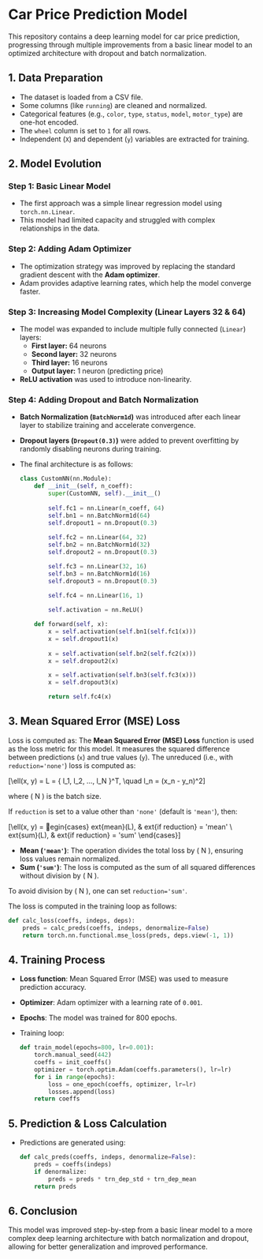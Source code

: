 # Car Price Prediction Model

This repository contains a deep learning model for car price prediction, progressing through multiple improvements from a basic linear model to an optimized architecture with dropout and batch normalization.

## 1. Data Preparation

- The dataset is loaded from a CSV file.
- Some columns (like `running`) are cleaned and normalized.
- Categorical features (e.g., `color`, `type`, `status`, `model`, `motor_type`) are one-hot encoded.
- The `wheel` column is set to `1` for all rows.
- Independent (`X`) and dependent (`y`) variables are extracted for training.

## 2. Model Evolution

### **Step 1: Basic Linear Model**
- The first approach was a simple linear regression model using `torch.nn.Linear`.
- This model had limited capacity and struggled with complex relationships in the data.

### **Step 2: Adding Adam Optimizer**
- The optimization strategy was improved by replacing the standard gradient descent with the **Adam optimizer**.
- Adam provides adaptive learning rates, which help the model converge faster.

### **Step 3: Increasing Model Complexity (Linear Layers 32 & 64)**
- The model was expanded to include multiple fully connected (`Linear`) layers:
  - **First layer:** 64 neurons
  - **Second layer:** 32 neurons
  - **Third layer:** 16 neurons
  - **Output layer:** 1 neuron (predicting price)
- **ReLU activation** was used to introduce non-linearity.

### **Step 4: Adding Dropout and Batch Normalization**
- **Batch Normalization (`BatchNorm1d`)** was introduced after each linear layer to stabilize training and accelerate convergence.
- **Dropout layers (`Dropout(0.3)`)** were added to prevent overfitting by randomly disabling neurons during training.
- The final architecture is as follows:

  ```python
  class CustomNN(nn.Module):
      def __init__(self, n_coeff):
          super(CustomNN, self).__init__()
          
          self.fc1 = nn.Linear(n_coeff, 64)
          self.bn1 = nn.BatchNorm1d(64)  
          self.dropout1 = nn.Dropout(0.3) 
          
          self.fc2 = nn.Linear(64, 32)
          self.bn2 = nn.BatchNorm1d(32)
          self.dropout2 = nn.Dropout(0.3)

          self.fc3 = nn.Linear(32, 16)
          self.bn3 = nn.BatchNorm1d(16)
          self.dropout3 = nn.Dropout(0.3)

          self.fc4 = nn.Linear(16, 1) 
          
          self.activation = nn.ReLU()  

      def forward(self, x):
          x = self.activation(self.bn1(self.fc1(x)))
          x = self.dropout1(x)
          
          x = self.activation(self.bn2(self.fc2(x)))
          x = self.dropout2(x)

          x = self.activation(self.bn3(self.fc3(x)))
          x = self.dropout3(x)

          return self.fc4(x)  
  ```

## 3. Mean Squared Error (MSE) Loss

Loss is computed as:
The **Mean Squared Error (MSE) Loss** function is used as the loss metric for this model. It measures the squared difference between predictions (`x`) and true values (`y`). The unreduced (i.e., with `reduction='none'`) loss is computed as:

\[\ell(x, y) = L = \{ l_1, l_2, ..., l_N \}^T, \quad l_n = (x_n - y_n)^2\]

where \( N \) is the batch size.

If `reduction` is set to a value other than `'none'` (default is `'mean'`), then:

\[\ell(x, y) =
egin{cases} 
	ext{mean}(L), & 	ext{if reduction} = 'mean' \ 
	ext{sum}(L), & 	ext{if reduction} = 'sum' 
\end{cases}\]

- **Mean (`'mean'`)**: The operation divides the total loss by \( N \), ensuring loss values remain normalized.
- **Sum (`'sum'`)**: The loss is computed as the sum of all squared differences without division by \( N \).

To avoid division by \( N \), one can set `reduction='sum'`.

The loss is computed in the training loop as follows:

```python
def calc_loss(coeffs, indeps, deps): 
    preds = calc_preds(coeffs, indeps, denormalize=False)
    return torch.nn.functional.mse_loss(preds, deps.view(-1, 1))
```

## 4. Training Process
- **Loss function**: Mean Squared Error (MSE) was used to measure prediction accuracy.
- **Optimizer**: Adam optimizer with a learning rate of `0.001`.
- **Epochs**: The model was trained for 800 epochs.
- Training loop:

  ```python
  def train_model(epochs=800, lr=0.001):
      torch.manual_seed(442)
      coeffs = init_coeffs()
      optimizer = torch.optim.Adam(coeffs.parameters(), lr=lr)
      for i in range(epochs): 
          loss = one_epoch(coeffs, optimizer, lr=lr)
          losses.append(loss)
      return coeffs
  ```

## 5. Prediction & Loss Calculation
- Predictions are generated using:

  ```python
  def calc_preds(coeffs, indeps, denormalize=False):
      preds = coeffs(indeps)
      if denormalize:
          preds = preds * trn_dep_std + trn_dep_mean
      return preds
  ```

## 6. Conclusion
This model was improved step-by-step from a basic linear model to a more complex deep learning architecture with batch normalization and dropout, allowing for better generalization and improved performance.
